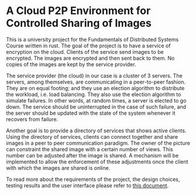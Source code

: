 # A Cloud P2P Environment for Controlled Sharing of Images

This is a university project for the Fundamentals of Distributed Systems Course written in rust. The goal of the project is to have a service of encryption on the cloud. Clients of the service send images to be encrypted. The images are encrypted and then sent back to them. No copies of the images are kept by the service provider.


The service provider (the cloud) in our case is a cluster of 3 servers. The servers, among themselves, are communicating in a peer-to-peer fashion. They are on equal footing; and they use an election algorithm to distribute the workload, i.e. load balancing. They also use the election algorithm to simulate failures. In other words, at random times, a server is elected to go down. The service should be uninterrupted in the case of such failure, and the server should be updated with the state of the system whenever it recovers from failure.


Another goal is to provide a directory of services that shows active clients. Using the directory of services, clients can connect together and share images in a peer to peer communication paradigm. The owner of the picture can constraint the shared image with a certain number of views. This number can be adjusted after the image is shared. A mechanism will be implemented to allow the enforcement of these adjustments once the client with which the images are shared is online.


To read more about the requirements of the project, the design choices, testing results and the user interface please refer to [this document](./Distributed%20Project.pdf).
